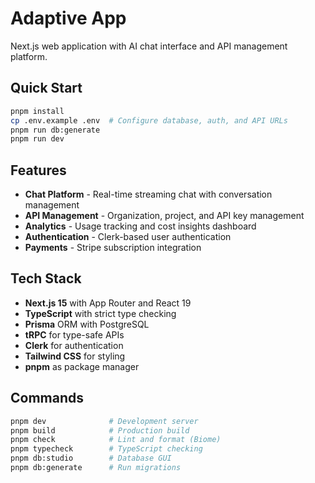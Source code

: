 # Adaptive App

Next.js web application with AI chat interface and API management platform.

## Quick Start

```bash
pnpm install
cp .env.example .env  # Configure database, auth, and API URLs
pnpm run db:generate
pnpm run dev
```

## Features

- **Chat Platform** - Real-time streaming chat with conversation management
- **API Management** - Organization, project, and API key management
- **Analytics** - Usage tracking and cost insights dashboard
- **Authentication** - Clerk-based user authentication
- **Payments** - Stripe subscription integration

## Tech Stack

- **Next.js 15** with App Router and React 19
- **TypeScript** with strict type checking
- **Prisma** ORM with PostgreSQL
- **tRPC** for type-safe APIs
- **Clerk** for authentication
- **Tailwind CSS** for styling
- **pnpm** as package manager

## Commands

```bash
pnpm dev              # Development server
pnpm build            # Production build
pnpm check            # Lint and format (Biome)
pnpm typecheck        # TypeScript checking
pnpm db:studio        # Database GUI
pnpm db:generate      # Run migrations
```
